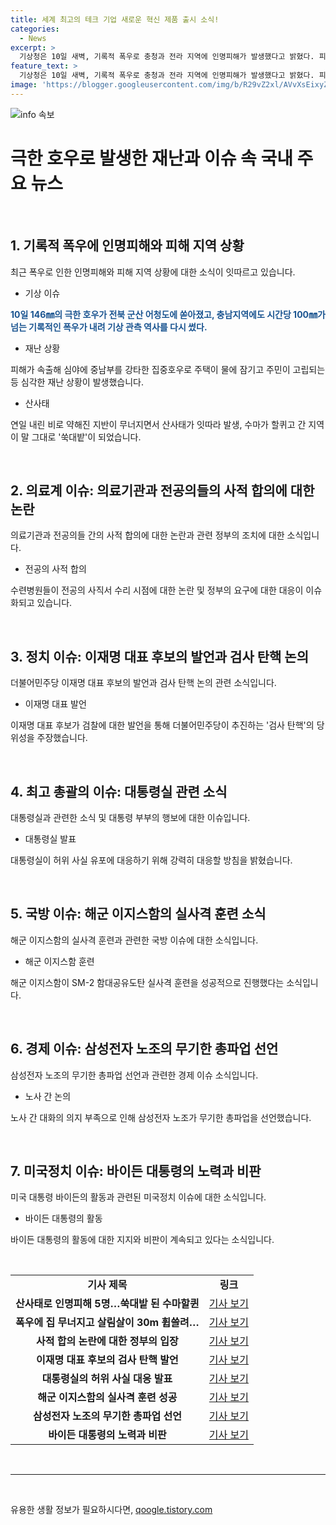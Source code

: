 ```yaml
---
title: 세계 최고의 테크 기업 새로운 혁신 제품 출시 소식!
categories:
  - News
excerpt: >
  기상청은 10일 새벽, 기록적 폭우로 충청과 전라 지역에 인명피해가 발생했다고 밝혔다. 피해지역에선 주택이 물에 잠기고 산사태가 잇따라 나타나는 등 고립된 주민이 속출했다. 또한, 수마는 할퀴고 간 지역은 쑥대밭이 됐다.  전북 군산 어청도에는 146㎜의 극한 호우가 쏟아지고, 충남지역에도 기록적인 폭우가 내렸다. 특히 연일 내린 비로 지반이 약해져 산사태가 빈번하게 발생했다. (출처: 연합뉴스)
feature_text: >
  기상청은 10일 새벽, 기록적 폭우로 충청과 전라 지역에 인명피해가 발생했다고 밝혔다. 피해지역에선 주택이 물에 잠기고 산사태가 잇따라 나타나는 등 고립된 주민이 속출했다. 또한, 수마는 할퀴고 간 지역은 쑥대밭이 됐다.  전북 군산 어청도에는 146㎜의 극한 호우가 쏟아지고, 충남지역에도 기록적인 폭우가 내렸다. 특히 연일 내린 비로 지반이 약해져 산사태가 빈번하게 발생했다. (출처: 연합뉴스)
image: 'https://blogger.googleusercontent.com/img/b/R29vZ2xl/AVvXsEixyZcFfHzMRdzZMjFBmAUKJYCLCGyLL1o632UiGVXcaFdKo_bkvkuCioo0uUKlGfBVcT3P84aROyZIXSBEx3Aw5nCQ3pTgDom1WDC4m8eifvWiAmWEEVb4x6G_l8C0QH225ldMjyaFvpxGEBGNO37VmDTDMHGhJPq73UglMfDca1-0aw/s1600/blogspot.png'
---
```


<p><img src="https://blogger.googleusercontent.com/img/b/R29vZ2xl/AVvXsEixyZcFfHzMRdzZMjFBmAUKJYCLCGyLL1o632UiGVXcaFdKo_bkvkuCioo0uUKlGfBVcT3P84aROyZIXSBEx3Aw5nCQ3pTgDom1WDC4m8eifvWiAmWEEVb4x6G_l8C0QH225ldMjyaFvpxGEBGNO37VmDTDMHGhJPq73UglMfDca1-0aw/s1600/blogspot.png" alt="info 속보" /></p>

<h1 data-ke-size="size26">극한 호우로 발생한 재난과 이슈 속 국내 주요 뉴스</h1>

<p data-ke-size="size16">&nbsp;</p>

<h2 data-ke-size="size26">1. 기록적 폭우에 인명피해와 피해 지역 상황</h2>

<p data-ke-size="size16">최근 폭우로 인한 인명피해와 피해 지역 상황에 대한 소식이 잇따르고 있습니다.</p>

<ul>
<li>기상 이슈</li>
</ul>

<p data-ke-size="size16"><b><span style="color: #1a5490;">10일 146㎜의 극한 호우가 전북 군산 어청도에 쏟아졌고, 충남지역에도 시간당 100㎜가 넘는 기록적인 폭우가 내려 기상 관측 역사를 다시 썼다.</span></b></p>

<ul>
<li>재난 상황</li>
</ul>

<p data-ke-size="size16">피해가 속출해 심야에 중남부를 강타한 집중호우로 주택이 물에 잠기고 주민이 고립되는 등 심각한 재난 상황이 발생했습니다.</p>

<ul>
<li>산사태</li>
</ul>

<p data-ke-size="size16">연일 내린 비로 약해진 지반이 무너지면서 산사태가 잇따라 발생, 수마가 할퀴고 간 지역이 말 그대로 '쑥대밭'이 되었습니다.</p>

<p data-ke-size="size16">&nbsp;</p>

<h2 data-ke-size="size26">2. 의료계 이슈: 의료기관과 전공의들의 사적 합의에 대한 논란</h2>

<p data-ke-size="size16">의료기관과 전공의들 간의 사적 합의에 대한 논란과 관련 정부의 조치에 대한 소식입니다.</p>

<ul>
<li>전공의 사적 합의</li>
</ul>

<p data-ke-size="size16">수련병원들이 전공의 사직서 수리 시점에 대한 논란 및 정부의 요구에 대한 대응이 이슈화되고 있습니다.</p>

<p data-ke-size="size16">&nbsp;</p>

<h2 data-ke-size="size26">3. 정치 이슈: 이재명 대표 후보의 발언과 검사 탄핵 논의</h2>

<p data-ke-size="size16">더불어민주당 이재명 대표 후보의 발언과 검사 탄핵 논의 관련 소식입니다.</p>

<ul>
<li>이재명 대표 발언</li>
</ul>

<p data-ke-size="size16">이재명 대표 후보가 검찰에 대한 발언을 통해 더불어민주당이 추진하는 '검사 탄핵'의 당위성을 주장했습니다.</p>

<p data-ke-size="size16">&nbsp;</p>

<h2 data-ke-size="size26">4. 최고 총괄의 이슈: 대통령실 관련 소식</h2>

<p data-ke-size="size16">대통령실과 관련한 소식 및 대통령 부부의 행보에 대한 이슈입니다.</p>

<ul>
<li>대통령실 발표</li>
</ul>

<p data-ke-size="size16">대통령실이 허위 사실 유포에 대응하기 위해 강력히 대응할 방침을 밝혔습니다.</p>

<p data-ke-size="size16">&nbsp;</p>

<h2 data-ke-size="size26">5. 국방 이슈: 해군 이지스함의 실사격 훈련 소식</h2>

<p data-ke-size="size16">해군 이지스함의 실사격 훈련과 관련한 국방 이슈에 대한 소식입니다.</p>

<ul>
<li>해군 이지스함 훈련</li>
</ul>

<p data-ke-size="size16">해군 이지스함이 SM-2 함대공유도탄 실사격 훈련을 성공적으로 진행했다는 소식입니다.</p>

<p data-ke-size="size16">&nbsp;</p>

<h2 data-ke-size="size26">6. 경제 이슈: 삼성전자 노조의 무기한 총파업 선언</h2>

<p data-ke-size="size16">삼성전자 노조의 무기한 총파업 선언과 관련한 경제 이슈 소식입니다.</p>

<ul>
<li>노사 간 논의</li>
</ul>

<p data-ke-size="size16">노사 간 대화의 의지 부족으로 인해 삼성전자 노조가 무기한 총파업을 선언했습니다.</p>

<p data-ke-size="size16">&nbsp;</p>

<h2 data-ke-size="size26">7. 미국정치 이슈: 바이든 대통령의 노력과 비판</h2>

<p data-ke-size="size16">미국 대통령 바이든의 활동과 관련된 미국정치 이슈에 대한 소식입니다.</p>

<ul>
<li>바이든 대통령의 활동</li>
</ul>

<p data-ke-size="size16">바이든 대통령의 활동에 대한 지지와 비판이 계속되고 있다는 소식입니다.</p>

<p data-ke-size="size16">&nbsp;</p>

<table>
<tbody>
<tr>
<td style="text-align: center; height: 17px;"><b>기사 제목</b></td>
<td style="text-align: center; height: 17px;"><b>링크</b></td>
</tr>
<tr>
<td style="text-align: center; height: 17px;"><b>산사태로 인명피해 5명…쑥대밭 된 수마할퀸</b></td>
<td style="text-align: center; height: 17px;"><a href="https://www.yna.co.kr/view/AKR20240710081551054">기사 보기</a></td>
</tr>
<tr>
<td style="text-align: center; height: 17px;"><b>폭우에 집 무너지고 살림살이 30m 휩쓸려…</b></td>
<td style="text-align: center; height: 17px;"><a href="https://www.yna.co.kr/view/AKR20240710136100063">기사 보기</a></td>
</tr>
<tr>
<td style="text-align: center; height: 17px;"><b>사적 합의 논란에 대한 정부의 입장</b></td>
<td style="text-align: center; height: 17px;"><a href="https://www.yna.co.kr/view/AKR20240710084351530">기사 보기</a></td>
</tr>
<tr>
<td style="text-align: center; height: 17px;"><b>이재명 대표 후보의 검사 탄핵 발언</b></td>
<td style="text-align: center; height: 17px;"><a href="https://www.yna.co.kr/view/AKR20240710121900001">기사 보기</a></td>
</tr>
<tr>
<td style="text-align: center; height: 17px;"><b>대통령실의 허위 사실 대응 발표</b></td>
<td style="text-align: center; height: 17px;"><a href="https://www.yna.co.kr/view/AKR20240710121500001">기사 보기</a></td>
</tr>
<tr>
<td style="text-align: center; height: 17px;"><b>해군 이지스함의 실사격 훈련 성공</b></td>
<td style="text-align: center; height: 17px;"><a href="https://www.yna.co.kr/view/AKR20240710107400504">기사 보기</a></td>
</tr>
<tr>
<td style="text-align: center; height: 17px;"><b>삼성전자 노조의 무기한 총파업 선언</b></td>
<td style="text-align: center; height: 17px;"><a href="https://www.yna.co.kr/view/AKR20240710057402003">기사 보기</a></td>
</tr>
<tr>
<td style="text-align: center; height: 17px;"><b>바이든 대통령의 노력과 비판</b></td>
<td style="text-align: center; height: 17px;"><a href="https://www.yna.co.kr/view/AKR20240710131600009">기사 보기</a></td>
</tr>
</tbody>
</table>

<p data-ke-size="size16">&nbsp;</p>

<hr>

<p data-ke-size="size16">&nbsp;</p>
유용한 생활 정보가 필요하시다면, <a href="https://qoogle.tistory.com" rel="dofollow">qoogle.tistory.com</a>


